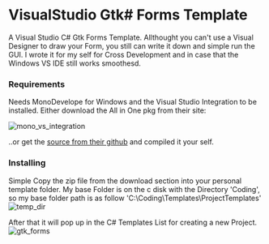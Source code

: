 # VisualStudio Gtk# Forms Template
 A Visual Studio C# Gtk Forms Template.
 Allthought you can't use a Visual Designer to draw your Form, you still can write it down and simple run the GUI.
 I wrote it for my self for Cross Development and in case that the Windows VS IDE still works smoothesd.

### Requirements
 Needs MonoDevelope for Windows and the Visual Studio Integration to be installed. Either download the All in One pkg from their site:
 
 ![mono_vs_integration](https://cloud.githubusercontent.com/assets/1683181/24535872/1b0a85ac-15d7-11e7-80f4-9d7f8985ef9d.png)
 
 ..or get the [source from their github](https://github.com/mono/mono "Mono") and compiled it your self.
 
 
### Installing
 Simple Copy the zip file from the download section into your personal template folder.
 My base Folder is on the c disk with the Directory 'Coding', so my base folder path is as follow
 'C:\Coding\Templates\ProjectTemplates'
 ![temp_dir](https://cloud.githubusercontent.com/assets/1683181/24535840/f331a560-15d6-11e7-84d2-9bee39b05fb5.png)
 
 After that it will pop up in the C# Templates List for creating a new Project.
 ![gtk_forms](https://cloud.githubusercontent.com/assets/1683181/24535855/0e969194-15d7-11e7-851b-b77023e16b2e.png)